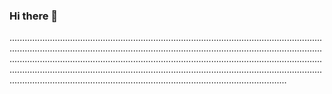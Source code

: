 ### Hi there 👋

..............................................................................................................................................................................................................................................................................................................................................................................................................................................................................................................................................................................................................................